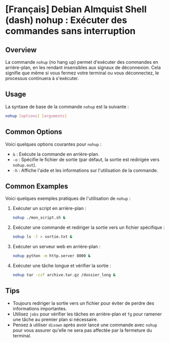 # [Français] Debian Almquist Shell (dash) nohup : Exécuter des commandes sans interruption

## Overview
La commande `nohup` (no hang up) permet d'exécuter des commandes en arrière-plan, en les rendant insensibles aux signaux de déconnexion. Cela signifie que même si vous fermez votre terminal ou vous déconnectez, le processus continuera à s'exécuter.

## Usage
La syntaxe de base de la commande `nohup` est la suivante :

```bash
nohup [options] [arguments]
```

## Common Options
Voici quelques options courantes pour `nohup` :

- `&` : Exécute la commande en arrière-plan.
- `-o` : Spécifie le fichier de sortie (par défaut, la sortie est redirigée vers `nohup.out`).
- `-h` : Affiche l'aide et les informations sur l'utilisation de la commande.

## Common Examples
Voici quelques exemples pratiques de l'utilisation de `nohup` :

1. Exécuter un script en arrière-plan :
   ```bash
   nohup ./mon_script.sh &
   ```

2. Exécuter une commande et rediriger la sortie vers un fichier spécifique :
   ```bash
   nohup ls -l > sortie.txt &
   ```

3. Exécuter un serveur web en arrière-plan :
   ```bash
   nohup python -m http.server 8000 &
   ```

4. Exécuter une tâche longue et vérifier la sortie :
   ```bash
   nohup tar -czf archive.tar.gz /dossier_long &
   ```

## Tips
- Toujours rediriger la sortie vers un fichier pour éviter de perdre des informations importantes.
- Utilisez `jobs` pour vérifier les tâches en arrière-plan et `fg` pour ramener une tâche au premier plan si nécessaire.
- Pensez à utiliser `disown` après avoir lancé une commande avec `nohup` pour vous assurer qu'elle ne sera pas affectée par la fermeture du terminal.